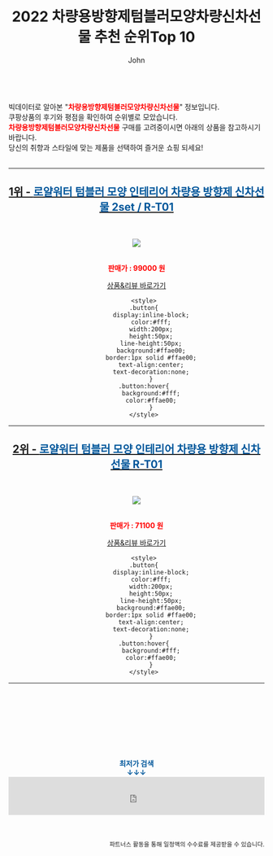 ﻿---
layout: post
title:  "2022 차량용방향제텀블러모양차량신차선물 추천 순위Top 10"
author: John
categories: [ 생활/건강 ]
tags: [  ]
image: https://static.coupangcdn.com/image/vendor_inventory/eda1/b8947b4bbff8fe2b3942089e46f73ee8fc2f129f0c00421cac8d19712645.png 
description: "2022 차량용방향제텀블러모양차량신차선물 추천 순위Top 10 관련 상품으로 가장 고객 선호도가 높은 제품입니다."
toc: true
toc_sticky: true
---

<br>
빅데이터로 알아본 "<b><font color='#ff0000'>차량용방향제텀블러모양차량신차선물</font></b>" 정보입니다.
<br>
쿠팡상품의 후기와 평점을 확인하여 순위별로 모았습니다.
<br>
<b><font color='#ff0000'>차량용방향제텀블러모양차량신차선물</font></b>  구매를 고려중이시면 아래의 상품을 참고하시기 바랍니다.
<br>
당신의 취향과 스타일에 맞는 제품을 선택하여 즐거운 쇼핑 되세요!
<br><br>
<hr>
<p>
    
<center><h2><a href="https://link.coupang.com/re/AFFSDP?lptag=AF7307611&pageKey=6396092480&itemId=13658333802&vendorItemId=80910806012&traceid=V0-153-12273778e2909eaf&requestid=20220721083011827127431" target="_blank"><b>1위 - <font color='#01579B'>로얄워터 텀블러 모양 인테리어 차량용 방향제 신차선물 2set / R-T01</font></b></a></h2><br>

<a href="https://link.coupang.com/re/AFFSDP?lptag=AF7307611&pageKey=6396092480&itemId=13658333802&vendorItemId=80910806012&traceid=V0-153-12273778e2909eaf&requestid=20220721083011827127431" target="_blank"><img src="https://static.coupangcdn.com/image/vendor_inventory/eda1/b8947b4bbff8fe2b3942089e46f73ee8fc2f129f0c00421cac8d19712645.png"></a><br><br>

<b><font color='#ff0000'>판매가 : 99000 원</font></b><br>

<a href="https://link.coupang.com/re/AFFSDP?lptag=AF7307611&pageKey=6396092480&itemId=13658333802&vendorItemId=80910806012&traceid=V0-153-12273778e2909eaf&requestid=20220721083011827127431" target="_blank" class="button">상품&리뷰 바로가기</a><p>

        <style>
        .button{
            display:inline-block;
            color:#fff;
            width:200px;
            height:50px;
            line-height:50px;
            background:#ffae00;
            border:1px solid #ffae00;
            text-align:center;
            text-decoration:none;
            }
        .button:hover{
            background:#fff;
            color:#ffae00;
            }
        </style>

<hr>

<center><h2><a href="https://link.coupang.com/re/AFFSDP?lptag=AF7307611&pageKey=6641665859&itemId=15184363315&vendorItemId=82405596869&traceid=V0-153-9dbbf0f1aa0b0949&requestid=20220721083011827127431" target="_blank"><b>2위 - <font color='#01579B'>로얄워터 텀블러 모양 인테리어 차량용 방향제 신차선물 R-T01</font></b></a></h2><br>

<a href="https://link.coupang.com/re/AFFSDP?lptag=AF7307611&pageKey=6641665859&itemId=15184363315&vendorItemId=82405596869&traceid=V0-153-9dbbf0f1aa0b0949&requestid=20220721083011827127431" target="_blank"><img src="https://static.coupangcdn.com/image/vendor_inventory/06ae/8a5c36b2094bb6561b55872d96679fc0198b8734589a492083659f76a467.jpg"></a><br><br>

<b><font color='#ff0000'>판매가 : 71100 원</font></b><br>

<a href="https://link.coupang.com/re/AFFSDP?lptag=AF7307611&pageKey=6641665859&itemId=15184363315&vendorItemId=82405596869&traceid=V0-153-9dbbf0f1aa0b0949&requestid=20220721083011827127431" target="_blank" class="button">상품&리뷰 바로가기</a><p>

        <style>
        .button{
            display:inline-block;
            color:#fff;
            width:200px;
            height:50px;
            line-height:50px;
            background:#ffae00;
            border:1px solid #ffae00;
            text-align:center;
            text-decoration:none;
            }
        .button:hover{
            background:#fff;
            color:#ffae00;
            }
        </style>

<hr>

<br><br><br><br><br><br><br>
<center><b><font color='#01579B' size='medium'>최저가 검색<br>
↓↓↓</font></b></center>
<center><iframe src="https://coupa.ng/b1Tbjx" width="100%" height="75" frameborder="0" scrolling="no" referrerpolicy="unsafe-url"></iframe></center>
<br><br>
<p>
<small>
    <div align="right">파트너스 활동을 통해 일정액의 수수료를 제공받을 수 있습니다.</div>
</small>
</p>

